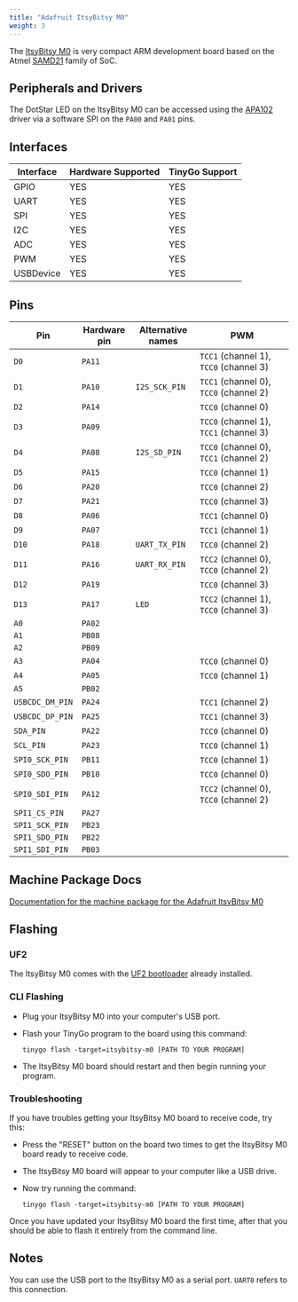 ```yaml
---
title: "Adafruit ItsyBitsy M0"
weight: 3
---
```


The [ItsyBitsy M0](https://www.adafruit.com/product/3727) is very compact ARM development board based on the Atmel [SAMD21](https://www.microchip.com/wwwproducts/en/ATSAMD21G18) family of SoC.

## Peripherals and Drivers

The DotStar LED on the ItsyBitsy M0 can be accessed using the [APA102](https://pkg.go.dev/tinygo.org/x/drivers/apa102) driver via a software SPI on the `PA00` and `PA01` pins.

## Interfaces

| Interface | Hardware Supported | TinyGo Support |
| --------- | ------------- | ----- |
| GPIO      | YES | YES |
| UART      | YES | YES |
| SPI       | YES | YES |
| I2C       | YES | YES |
| ADC       | YES | YES |
| PWM       | YES | YES |
| USBDevice | YES | YES |

## Pins

| Pin               | Hardware pin | Alternative names | PWM                  |
| ----------------- | ------------ | ----------------- | -------------------- |
| `D0`              | `PA11`       |                   | `TCC1` (channel 1), `TCC0` (channel 3) |
| `D1`              | `PA10`       | `I2S_SCK_PIN`     | `TCC1` (channel 0), `TCC0` (channel 2) |
| `D2`              | `PA14`       |                   | `TCC0` (channel 0)   |
| `D3`              | `PA09`       |                   | `TCC0` (channel 1), `TCC1` (channel 3) |
| `D4`              | `PA08`       | `I2S_SD_PIN`      | `TCC0` (channel 0), `TCC1` (channel 2) |
| `D5`              | `PA15`       |                   | `TCC0` (channel 1)   |
| `D6`              | `PA20`       |                   | `TCC0` (channel 2)   |
| `D7`              | `PA21`       |                   | `TCC0` (channel 3)   |
| `D8`              | `PA06`       |                   | `TCC1` (channel 0)   |
| `D9`              | `PA07`       |                   | `TCC1` (channel 1)   |
| `D10`             | `PA18`       | `UART_TX_PIN`     | `TCC0` (channel 2)   |
| `D11`             | `PA16`       | `UART_RX_PIN`     | `TCC2` (channel 0), `TCC0` (channel 2) |
| `D12`             | `PA19`       |                   | `TCC0` (channel 3)   |
| `D13`             | `PA17`       | `LED`             | `TCC2` (channel 1), `TCC0` (channel 3) |
| `A0`              | `PA02`       |                   |                      |
| `A1`              | `PB08`       |                   |                      |
| `A2`              | `PB09`       |                   |                      |
| `A3`              | `PA04`       |                   | `TCC0` (channel 0)   |
| `A4`              | `PA05`       |                   | `TCC0` (channel 1)   |
| `A5`              | `PB02`       |                   |                      |
| `USBCDC_DM_PIN`   | `PA24`       |                   | `TCC1` (channel 2)   |
| `USBCDC_DP_PIN`   | `PA25`       |                   | `TCC1` (channel 3)   |
| `SDA_PIN`         | `PA22`       |                   | `TCC0` (channel 0)   |
| `SCL_PIN`         | `PA23`       |                   | `TCC0` (channel 1)   |
| `SPI0_SCK_PIN`    | `PB11`       |                   | `TCC0` (channel 1)   |
| `SPI0_SDO_PIN`    | `PB10`       |                   | `TCC0` (channel 0)   |
| `SPI0_SDI_PIN`    | `PA12`       |                   | `TCC2` (channel 0), `TCC0` (channel 2) |
| `SPI1_CS_PIN`     | `PA27`       |                   |                      |
| `SPI1_SCK_PIN`    | `PB23`       |                   |                      |
| `SPI1_SDO_PIN`    | `PB22`       |                   |                      |
| `SPI1_SDI_PIN`    | `PB03`       |                   |                      |

## Machine Package Docs

[Documentation for the machine package for the Adafruit ItsyBitsy M0](../machine/itsybitsy-m0)

## Flashing

### UF2

The ItsyBitsy M0 comes with the [UF2 bootloader](https://github.com/Microsoft/uf2) already installed.

### CLI Flashing

- Plug your ItsyBitsy M0 into your computer's USB port.
- Flash your TinyGo program to the board using this command:

    ```shell
    tinygo flash -target=itsybitsy-m0 [PATH TO YOUR PROGRAM]
    ```

- The ItsyBitsy M0 board should restart and then begin running your program.

### Troubleshooting

If you have troubles getting your ItsyBitsy M0 board to receive code, try this:

- Press the "RESET" button on the board two times to get the ItsyBitsy M0 board ready to receive code.
- The ItsyBitsy M0 board will appear to your computer like a USB drive.
- Now try running the command:

    ```shell
    tinygo flash -target=itsybitsy-m0 [PATH TO YOUR PROGRAM]
    ```

Once you have updated your ItsyBitsy M0 board the first time, after that you should be able to flash it entirely from the command line.

## Notes

You can use the USB port to the ItsyBitsy M0 as a serial port. `UART0` refers to this connection.
